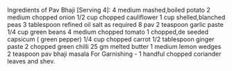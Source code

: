 Ingredients of Pav Bhaji [Serving 4]:
4 medium mashed,boiled potato
2 medium chopped onion
1/2 cup chopped cauliflower
1 cup shelled,blanched peas
3 tablespoon refined oil
salt as required
8 pav
2 teaspoon garlic paste
1/4 cup green beans
4 medium chopped tomato
1 chopped,de seeded capsicum ( green pepper)
1/4 cup chopped carrot
1/2 tablespoon ginger paste
2 chopped green chilli
25 gm melted butter
1 medium lemon wedges
2 teaspoon pav bhaji masala
For Garnishing - 1 handful chopped coriander leaves and shev.

